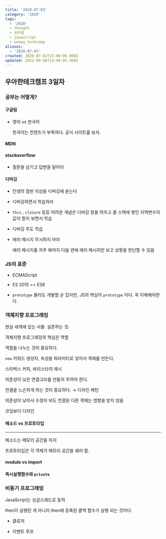 ```yaml
---
title: '2020-07-03'
category: '2020'
tags:
  - '2020'
  - thought
  - 공부법
  - javascript
  - woowa_techcamp
aliases:
  - '2020-07-03'
created: 2020-07-02T15:00:00.000Z
updated: 2022-09-06T14:00:05.960Z
---
```


<Metadata />

## 우아한테크캠프 3일차

### 공부는 어떻게?

#### 구글링

- 영어 vs 한국어

  한국어는 컨텐츠가 부족하다. 공식 사이트를 보자.

#### MDN

#### stackoverflow

- 질문을 남기고 답변을 달아라

#### 디버깅

- 인생의 절반 이상을 디버깅에 쏟는다

- 디버깅하면서 학습하라

- `this` , `closure` 등등 어려운 개념은 디버깅 창을 띄우고 콜 스택에 쌓인 지역변수의 값이 뭔지 보면서 학습

- 디버깅 주도 학습

- 에러 메시지 무시하지 마라

  에러 메시지를 자주 봐야지 다음 번에 에러 메시지만 보고 상황을 판단할 수 있음

### JS의 표준

- ECMAScript

- ES 2015 == ES6

- `prototype` 몰라도 개발할 순 있지만, JS의 핵심이 `prototype` 이다. 꼭 이해해야한다.

### 객체지향 프로그래밍

현실 세계에 있는 사물. 실존하는 것.

객체지향 프로그래밍의 핵심은 역할

역할을 나누는 것이 중요하다.

`new` 키워드 생성자, 속성을 파라미터로 넣어서 객체를 만든다.

스타벅스 커피, 바리스타의 예시

의존성이 낮은 연결고리를 만들어 주어야 한다.

연결을 느슨하게 하는 것이 중요하다. → 디자인 패턴

의존성이 낮아서 수정이 되도 연결된 다른 객체는 영향을 받지 않음

코딩보다 디자인

#### 메소드 vs 프로토타입

---

메소드는 메모리 공간을 차지

프로토타입은 각 객체가 메모리 공간을 쉐어 함.

#### module vs import

#### 즉시실행함수와 `private`

### 비동기 프로그래밍

JavaScript는 싱글스레드로 동작

then이 실행된 게 아니라 then에 등록된 콜백 함수가 실행 되는 것이다.

- 클로저

- 이벤트 루프
